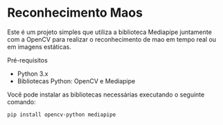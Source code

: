# Reconhecimento Maos

Este é um projeto simples que utiliza a biblioteca Mediapipe juntamente com a OpenCV para realizar o reconhecimento de mao em tempo real ou em imagens estáticas.

Pré-requisitos

- Python 3.x
- Bibliotecas Python: OpenCV e Mediapipe

Você pode instalar as bibliotecas necessárias executando o seguinte comando:

```shell
pip install opencv-python mediapipe



